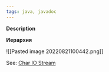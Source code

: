 ```yaml
---
tags: java, javadoc
---
```

**Description**


**Иерархия**


![[Pasted image 20220821100442.png]]

See: [Char IO Stream](java_Char%20IO%20Stream.md)  